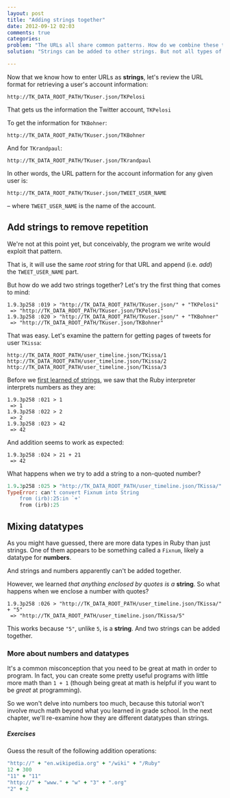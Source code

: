 ```yaml
---
layout: post
title: "Adding strings together"
date: 2012-09-12 02:03
comments: true
categories: 
problem: "The URLs all share common patterns. How do we combine these together? "
solution: "Strings can be added to other strings. But not all types of data can be combined together."

---
```



Now that we know how to enter URLs as **strings**, let's review the URL format for retrieving a user's account information:

`http://TK_DATA_ROOT_PATH/TKuser.json/TKPelosi`

That gets us the information the Twitter account, `TKPelosi`

To get the information for `TKBohner`:

`http://TK_DATA_ROOT_PATH/TKuser.json/TKBohner`

And for `TKrandpaul`:

`http://TK_DATA_ROOT_PATH/TKuser.json/TKrandpaul`

In other words, the URL pattern for the account information for any given user is:

`http://TK_DATA_ROOT_PATH/TKuser.json/TWEET_USER_NAME`

&ndash; where `TWEET_USER_NAME` is the name of the account.

## Add strings to remove repetition

We're not at this point yet, but conceivably, the program we write would exploit that pattern.

That is, it will use the same *root* string for that URL and append (i.e. *add*) the `TWEET_USER_NAME` part.

But how do we add two strings together? Let's try the first thing that comes to mind:

```
1.9.3p258 :019 > "http://TK_DATA_ROOT_PATH/TKuser.json/" + "TKPelosi"
 => "http://TK_DATA_ROOT_PATH/TKuser.json/TKPelosi" 
1.9.3p258 :020 > "http://TK_DATA_ROOT_PATH/TKuser.json/" + "TKBohner"
 => "http://TK_DATA_ROOT_PATH/TKuser.json/TKBohner"
```

That was easy. Let's examine the pattern for getting pages of tweets for user `TKissa`:

`http://TK_DATA_ROOT_PATH/user_timeline.json/TKissa/1`
`http://TK_DATA_ROOT_PATH/user_timeline.json/TKissa/2`
`http://TK_DATA_ROOT_PATH/user_timeline.json/TKissa/3`

Before we [first learned of strings](TK), we saw that the Ruby interpreter interprets numbers as they are:

```
1.9.3p258 :021 > 1
 => 1 
1.9.3p258 :022 > 2
 => 2 
1.9.3p258 :023 > 42
 => 42
```

And addition seems to work as expected:

```
1.9.3p258 :024 > 21 + 21
 => 42
```

What happens when we try to add a string to a non-quoted number?

``` ruby
1.9.3p258 :025 > "http://TK_DATA_ROOT_PATH/user_timeline.json/TKissa/" + 5
TypeError: can't convert Fixnum into String
	from (irb):25:in `+'
	from (irb):25
```

## Mixing datatypes

As you might have guessed, there are more data types in Ruby than just strings. One of them appears to be something called a `Fixnum`, likely a datatype for **numbers**.

And strings and numbers apparently can't be added together.

However, we learned *that anything enclosed by quotes is a* **string**. So what happens when we enclose a number with quotes?


```
1.9.3p258 :026 > "http://TK_DATA_ROOT_PATH/user_timeline.json/TKissa/" + "5"
 => "http://TK_DATA_ROOT_PATH/user_timeline.json/TKissa/5"
```

This works because `"5"`, unlike `5`, is a **string**. And two strings can be added together.


### More about numbers and datatypes

It's a common misconception that you need to be great at math in order to program. In fact, you can create some pretty useful programs with little more math than `1 + 1` (though being great at math is helpful if you want to be *great* at programming).

So we won't delve into numbers too much, because this tutorial won't involve much math beyond what you learned in grade school. In the next chapter, we'll re-examine how they are different datatypes than strings. 

##### Exercises

Guess the result of the following addition operations:

``` ruby
"http://" + "en.wikipedia.org" + "/wiki" + "/Ruby"
12 + 300
"11" + "11"
"http://" + "www." + "w" + "3" + ".org"
"2" + 2
```






